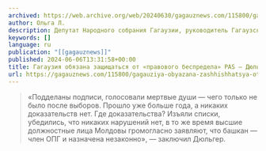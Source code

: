 ```yaml
---
archived: https://web.archive.org/web/20240630/gagauznews.com/115800/gagauziya-obyazana-zashhishhatsya-ot-pravovogo-bespredela-pas-dyulger.html
author: Ольга Л.
description: Депутат Народного собрания Гагаузии, руководитель Гагаузского территориального отделения партии «Возрождение» Александр Дюльгер считает, что, для прекращения «правового беспредела» власти PAS в Молдове, Гагаузия имеет право и обязана защищать институты власти автономии. Он напомнил, что с момента выборов главы автономии — 14 мая 2023 года, на которых победу одержала Евгения Гуцул от партии «Шор», прошло уже больше года, но власть PAS до сих не представила никаких доказательств того, что выборы сфальсифицированы. «Подделаны подписи, голосовали мертвые души — чего только не было после выборов. Прошло уже больше года, а никаких доказательств нет. Где доказательства? Изъяли списки, убедились, что никаких нарушений нет, в […]
keywords: []
language: ru
publication: "[[gagauznews]]"
published: 2024-06-06T13:31:58+00:00
title: Гагаузия обязана защищаться от «правового беспредела» PAS — Дюльгер
url: https://gagauznews.com/115800/gagauziya-obyazana-zashhishhatsya-ot-pravovogo-bespredela-pas-dyulger.html
---
```


> «Подделаны подписи, голосовали мертвые души — чего только не было после выборов. Прошло уже больше года, а никаких доказательств нет. Где доказательства? Изъяли списки, убедились, что никаких нарушений нет, в то же время высшие должностные лица Молдовы громогласно заявляют, что башкан — член ОПГ и назначена незаконно», — заключил Дюльгер.